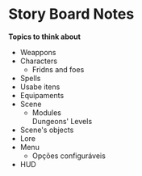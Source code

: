 # Story Board Notes  
  **Topics to think about**  
  - Weappons  
  - Characters  
    - Fridns and foes  
  - Spells  
  - Usabe itens  
  - Equipaments  
  - Scene  
    - Modules  
     Dungeons' Levels  
  - Scene's objects  
  - Lore  
  - Menu  
    - Opções configuráveis  
  - HUD  
